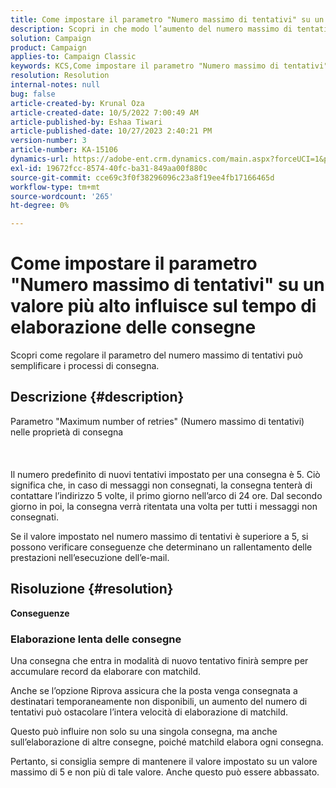 ```yaml
---
title: Come impostare il parametro "Numero massimo di tentativi" su un valore più alto influisce sul tempo di elaborazione delle consegne
description: Scopri in che modo l’aumento del numero massimo di tentativi influisce sui tempi di elaborazione della consegna.
solution: Campaign
product: Campaign
applies-to: Campaign Classic
keywords: KCS,Come impostare il parametro "Numero massimo di tentativi" su un valore più alto influisce sul tempo di elaborazione delle consegne
resolution: Resolution
internal-notes: null
bug: false
article-created-by: Krunal Oza
article-created-date: 10/5/2022 7:00:49 AM
article-published-by: Eshaa Tiwari
article-published-date: 10/27/2023 2:40:21 PM
version-number: 3
article-number: KA-15106
dynamics-url: https://adobe-ent.crm.dynamics.com/main.aspx?forceUCI=1&pagetype=entityrecord&etn=knowledgearticle&id=601fc96c-7b44-ed11-bba2-002248086a27
exl-id: 19672fcc-8574-40fc-ba31-849aa00f880c
source-git-commit: cce69c3f0f38296096c23a8f19ee4fb17166465d
workflow-type: tm+mt
source-wordcount: '265'
ht-degree: 0%

---
```


# Come impostare il parametro &quot;Numero massimo di tentativi&quot; su un valore più alto influisce sul tempo di elaborazione delle consegne


Scopri come regolare il parametro del numero massimo di tentativi può semplificare i processi di consegna.

## Descrizione {#description}

Parametro &quot;Maximum number of retries&quot; (Numero massimo di tentativi) nelle proprietà di consegna<br><br><br><br>
Il numero predefinito di nuovi tentativi impostato per una consegna è 5. Ciò significa che, in caso di messaggi non consegnati, la consegna tenterà di contattare l’indirizzo 5 volte, il primo giorno nell’arco di 24 ore. Dal secondo giorno in poi, la consegna verrà ritentata una volta per tutti i messaggi non consegnati.



Se il valore impostato nel numero massimo di tentativi è superiore a 5, si possono verificare conseguenze che determinano un rallentamento delle prestazioni nell’esecuzione dell’e-mail.


## Risoluzione {#resolution}

<b>Conseguenze</b>


### Elaborazione lenta delle consegne



Una consegna che entra in modalità di nuovo tentativo finirà sempre per accumulare record da elaborare con matchild.

Anche se l’opzione Riprova assicura che la posta venga consegnata a destinatari temporaneamente non disponibili, un aumento del numero di tentativi può ostacolare l’intera velocità di elaborazione di matchild.

Questo può influire non solo su una singola consegna, ma anche sull’elaborazione di altre consegne, poiché matchild elabora ogni consegna.



Pertanto, si consiglia sempre di mantenere il valore impostato su un valore massimo di 5 e non più di tale valore. Anche questo può essere abbassato.
